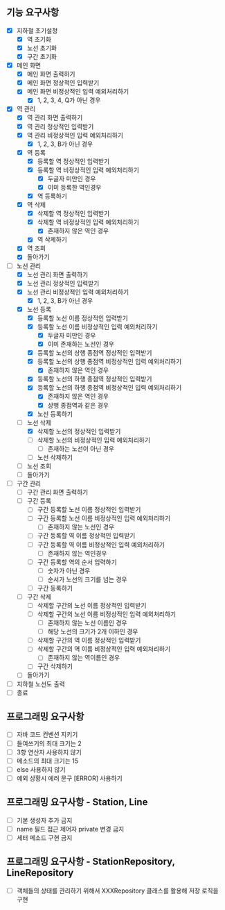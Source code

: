 ## 기능 요구사항

- [x] 지하철 초기설정
    - [x] 역 초기화
    - [x] 노선 초기화
    - [x] 구간 초기화
- [x] 메인 화면
    - [x] 메인 화면 출력하기
    - [x] 메인 화면 정상적인 입력받기
    - [x] 메인 화면 비정상적인 입력 예외처리하기
        - [x] 1, 2, 3, 4, Q가 아닌 경우
- [x] 역 관리
    - [x] 역 관리 화면 출력하기
    - [x] 역 관리 정상적인 입력받기
    - [x] 역 관리 비정상적인 입력 예외처리하기
        - [x] 1, 2, 3, B가 아닌 경우
    - [x] 역 등록
        - [x] 등록할 역 정상적인 입력받기
        - [x] 등록할 역 비정상적인 입력 예외처리하기
            - [x] 두글자 미만인 경우
            - [x] 이미 등록한 역인경우
        - [x] 역 등록하기
    - [x] 역 삭제
        - [x] 삭제할 역 정상적인 입력받기
        - [x] 삭제할 역 비정상적인 입력 예외처리하기
            - [x] 존재하지 않은 역인 경우
        - [x] 역 삭제하기
    - [x] 역 조회
    - [x] 돌아가기
- [ ] 노선 관리
    - [x] 노선 관리 화면 출력하기
    - [x] 노선 관리 정상적인 입력받기
    - [x] 노선 관리 비정상적인 입력 예외처리하기
        - [x] 1, 2, 3, B가 아닌 경우
    - [x] 노선 등록
        - [x] 등록할 노선 이름 정상적인 입력받기
        - [x] 등록할 노선 이름 비정상적인 입력 예외처리하기
            - [x] 두글자 미만인 경우
            - [x] 이미 존재하는 노선인 경우
        - [x] 등록할 노선의 상행 종점역 정상적인 입력받기
        - [x] 등록할 노선의 상행 종점역 비정상적인 입력 예외처리하기
            - [x] 존재하지 않은 역인 경우
        - [x] 등록할 노선의 하행 종점역 정상적인 입력받기
        - [x] 등록할 노선의 하행 종점역 비정상적인 입력 예외처리하기
            - [x] 존재하지 않은 역인 경우
            - [x] 상행 종점역과 같은 경우
        - [x] 노선 등록하기
    - [ ] 노선 삭제
        - [x] 삭제할 노선의 정상적인 입력받기
        - [ ] 삭제할 노선의 비정상적인 입력 예외처리하기
            - [ ] 존재하는 노선이 아닌 경우
        - [ ] 노선 삭제하기
    - [ ] 노선 조회
    - [ ] 돌아가기
- [ ] 구간 관리
    - [ ] 구간 관리 화면 출력하기
    - [ ] 구간 등록
        - [ ] 구간 등록할 노선 이름 정상적인 입력받기
        - [ ] 구간 등록할 노선 이름 비정상적인 입력 예외처리하기
            - [ ] 존재하지 않는 노선인 경우
        - [ ] 구간 등록할 역 이름 정상적인 입력받기
        - [ ] 구간 등록할 역 이름 비정상적인 입력 예외처리하기
            - [ ] 존재하지 않는 역인경우
        - [ ] 구간 등록할 역의 순서 입력하기
            - [ ] 숫자가 아닌 경우
            - [ ] 순서가 노선의 크기를 넘는 경우
        - [ ] 구간 등록하기
    - [ ] 구간 삭제
        - [ ] 삭제할 구간의 노선 이름 정상적인 입력받기
        - [ ] 삭제할 구간의 노선 이름 비정상적인 입력 예외처리하기
            - [ ] 존재하지 않는 노선 이름인 경우
            - [ ] 해당 노선의 크기가 2개 이하인 경우
        - [ ] 삭제할 구간의 역 이름 정상적인 입력받기
        - [ ] 삭제할 구간의 역 이름 비정상적인 입력 예외처리하기
            - [ ] 존재하지 않는 역이름인 경우
        - [ ] 구간 삭제하기
    - [ ] 돌아가기
- [ ] 지하철 노선도 출력
- [ ] 종료

## 프로그래밍 요구사항

- [ ] 자바 코드 컨벤션 지키기
- [ ] 들여쓰기의 최대 크기는 2
- [ ] 3항 연산자 사용하지 않기
- [ ] 메소드의 최대 크기는 15
- [ ] else 사용하지 않기
- [ ] 예외 상황시 에러 문구 [ERROR] 사용하기

## 프로그래밍 요구사항 - Station, Line

- [ ] 기본 생성자 추가 금지
- [ ] name 필드 접근 제어자 private 변경 금지
- [ ] 세터 메소드 구현 금지

## 프로그래밍 요구사항 - StationRepository, LineRepository

- [ ] 객체들의 상태를 관리하기 위해서 XXXRepository 클래스를 활용해 저장 로직을 구현